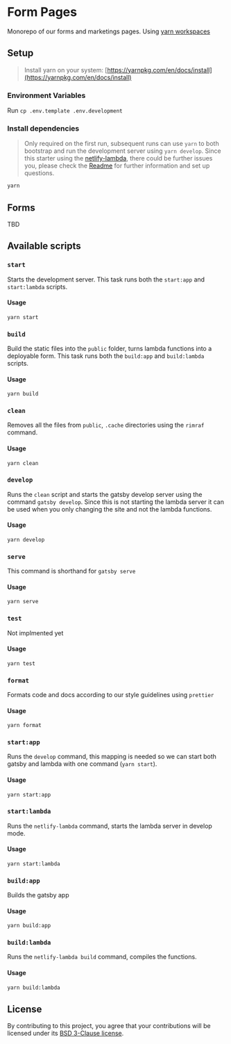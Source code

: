 # Form Pages

Monorepo of our forms and marketings pages. Using [yarn workspaces](https://classic.yarnpkg.com/en/docs/workspaces/)

## Setup

> Install yarn on your system: [https://yarnpkg.com/en/docs/install](https://yarnpkg.com/en/docs/install)

### Environment Variables

Run `cp .env.template .env.development`

### Install dependencies

> Only required on the first run, subsequent runs can use `yarn` to both
> bootstrap and run the development server using `yarn develop`.
> Since this starter using the [netlify-lambda](https://github.com/netlify/netlify-lambda), there could be further issues you, please check the [Readme](https://github.com/netlify/netlify-lambda) for further information and set up questions.

```sh
yarn
```

## Forms

TBD

## Available scripts

### `start`

Starts the development server. This task runs both the `start:app` and `start:lambda` scripts.

#### Usage

```sh
yarn start
```

### `build`

Build the static files into the `public` folder, turns lambda functions into a deployable form. This task runs both the `build:app` and `build:lambda` scripts.

#### Usage

```sh
yarn build
```

### `clean`

Removes all the files from `public`, `.cache` directories using the `rimraf` command.

#### Usage

```sh
yarn clean
```

### `develop`

Runs the `clean` script and starts the gatsby develop server using the command `gatsby develop`. Since this is not starting the lambda server it can be used when you only changing the site and not the lambda functions.

#### Usage

```sh
yarn develop
```

### `serve`

This command is shorthand for `gatsby serve`

#### Usage

```sh
yarn serve
```

### `test`

Not implmented yet

#### Usage

```sh
yarn test
```

### `format`

Formats code and docs according to our style guidelines using `prettier`

#### Usage

```sh
yarn format
```

### `start:app`

Runs the `develop` command, this mapping is needed so we can start both gatsby and lambda with one command (`yarn start`).

#### Usage

```sh
yarn start:app
```

### `start:lambda`

Runs the `netlify-lambda` command, starts the lambda server in develop mode.

#### Usage

```sh
yarn start:lambda
```

### `build:app`

Builds the gatsby app

#### Usage

```sh
yarn build:app
```

### `build:lambda`

Runs the `netlify-lambda build` command, compiles the functions.

#### Usage

```sh
yarn build:lambda
```

## License

By contributing to this project, you agree that your contributions will be licensed under its [BSD 3-Clause license](LICENSE).
